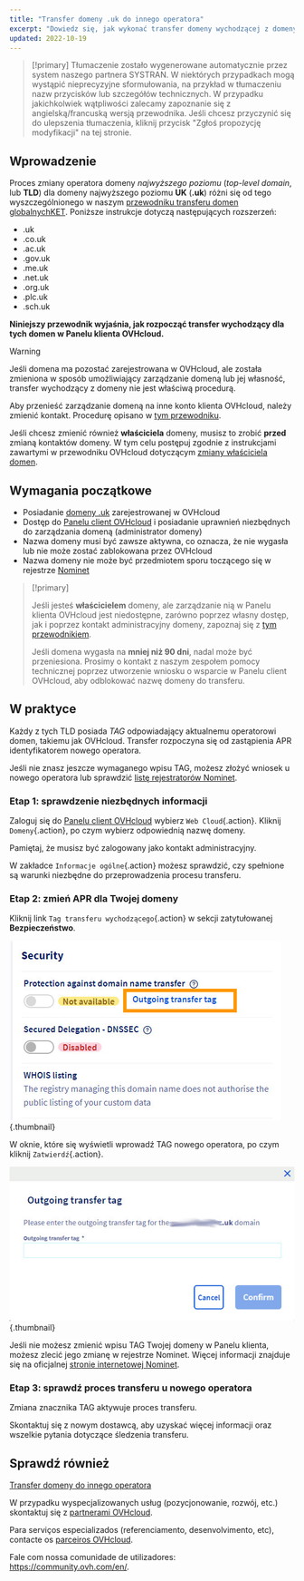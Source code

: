 ```yaml
---
title: "Transfer domeny .uk do innego operatora"
excerpt: "Dowiedz się, jak wykonać transfer domeny wychodzącej z domeny UK do innego operatora"
updated: 2022-10-19
---
```


> [!primary]
> Tłumaczenie zostało wygenerowane automatycznie przez system naszego partnera SYSTRAN. W niektórych przypadkach mogą wystąpić nieprecyzyjne sformułowania, na przykład w tłumaczeniu nazw przycisków lub szczegółów technicznych. W przypadku jakichkolwiek wątpliwości zalecamy zapoznanie się z angielską/francuską wersją przewodnika. Jeśli chcesz przyczynić się do ulepszenia tłumaczenia, kliknij przycisk "Zgłoś propozycję modyfikacji" na tej stronie.
> 

## Wprowadzenie

Proces zmiany operatora domeny *najwyższego poziomu* (*top-level domain*, lub **TLD**) dla domeny najwyższego poziomu **UK** (**.uk**) różni się od tego wyszczególnionego w naszym [przewodniku transferu domen globalnychKET](/pages/web_cloud/domains/transfer_outgoing_domain). Poniższe instrukcje dotyczą następujących rozszerzeń:

- .uk
- .co.uk
- .ac.uk
- .gov.uk
- .me.uk
- .net.uk
- .org.uk
- .plc.uk
- .sch.uk

**Niniejszy przewodnik wyjaśnia, jak rozpocząć transfer wychodzący dla tych domen w Panelu klienta OVHcloud.**

> [!warning]
>
> Jeśli domena ma pozostać zarejestrowana w OVHcloud, ale została zmieniona w sposób umożliwiający zarządzanie domeną lub jej własność, transfer wychodzący z domeny nie jest właściwą procedurą.
>
> Aby przenieść zarządzanie domeną na inne konto klienta OVHcloud, należy zmienić kontakt. Procedurę opisano w [tym przewodniku](/pages/account_and_service_management/account_information/managing_contacts).
>
> Jeśli chcesz zmienić również **właściciela** domeny, musisz to zrobić **przed** zmianą kontaktów domeny. W tym celu postępuj zgodnie z instrukcjami zawartymi w przewodniku OVHcloud dotyczącym [zmiany właściciela domen](/pages/web_cloud/domains/trade_domain).
>

## Wymagania początkowe

- Posiadanie [domeny .uk](https://www.ovhcloud.com/pl/domains/) zarejestrowanej w OVHcloud
- Dostęp do [Panelu client OVHcloud](/links//manager) i posiadanie uprawnień niezbędnych do zarządzania domeną (administrator domeny)
- Nazwa domeny musi być zawsze aktywna, co oznacza, że nie wygasła lub nie może zostać zablokowana przez OVHcloud
- Nazwa domeny nie może być przedmiotem sporu toczącego się w rejestrze [Nominet](https://www.nominet.uk/)

> [!primary]
>
> Jeśli jesteś **właścicielem** domeny, ale zarządzanie nią w Panelu klienta OVHcloud jest niedostępne, zarówno poprzez własny dostęp, jak i poprzez kontakt administracyjny domeny, zapoznaj się z [tym przewodnikiem](/pages/account_and_service_management/account_information/managing_contacts#przypadek-wlasciciela-domeny).
>
> Jeśli domena wygasła na **mniej niż 90 dni**, nadal może być przeniesiona. Prosimy o kontakt z naszym zespołem pomocy technicznej poprzez utworzenie wniosku o wsparcie w Panelu client OVHcloud, aby odblokować nazwę domeny do transferu.
>

## W praktyce

Każdy z tych TLD posiada *TAG* odpowiadający aktualnemu operatorowi domen, takiemu jak OVHcloud. Transfer rozpoczyna się od zastąpienia APR identyfikatorem nowego operatora.

Jeśli nie znasz jeszcze wymaganego wpisu TAG, możesz złożyć wniosek u nowego operatora lub sprawdzić [listę rejestratorów Nominet](https://registrars.nominet.uk/uk-namespace/registrar-agreement/list-of-registrars/).

### Etap 1: sprawdzenie niezbędnych informacji

Zaloguj się do [Panelu client OVHcloud](/links//manager) wybierz `Web Cloud`{.action}. Kliknij `Domeny`{.action}, po czym wybierz odpowiednią nazwę domeny.

Pamiętaj, że musisz być zalogowany jako kontakt administracyjny.

W zakładce `Informacje ogólne`{.action} możesz sprawdzić, czy spełnione są warunki niezbędne do przeprowadzenia procesu transferu.

### Etap 2: zmień APR dla Twojej domeny

Kliknij link `Tag transferu wychodzącego`{.action} w sekcji zatytułowanej **Bezpieczeństwo**.

![transfer wychodzący](images/outgoing-transfer-tag.jpg){.thumbnail}

W oknie, które się wyświetli wprowadź TAG nowego operatora, po czym kliknij `Zatwierdź`{.action}.

![transfer wychodzący](images/outgoing-transfer-tag-confirmation.jpg){.thumbnail}

Jeśli nie możesz zmienić wpisu TAG Twojej domeny w Panelu klienta, możesz zlecić jego zmianę w rejestrze Nominet. Więcej informacji znajduje się na oficjalnej [stronie internetowej Nominet](https://www.nominet.uk/domain-support/).

### Etap 3: sprawdź proces transferu u nowego operatora

Zmiana znacznika TAG aktywuje proces transferu.

Skontaktuj się z nowym dostawcą, aby uzyskać więcej informacji oraz wszelkie pytania dotyczące śledzenia transferu.

## Sprawdź również

[Transfer domeny do innego operatora](/pages/web_cloud/domains/transfer_outgoing_domain)

W przypadku wyspecjalizowanych usług (pozycjonowanie, rozwój, etc.) skontaktuj się z [partnerami OVHcloud](/links//partner).

Para serviços especializados (referenciamento, desenvolvimento, etc), contacte os [parceiros OVHcloud](/links//partner).

Fale com nossa comunidade de utilizadores: <https://community.ovh.com/en/>.